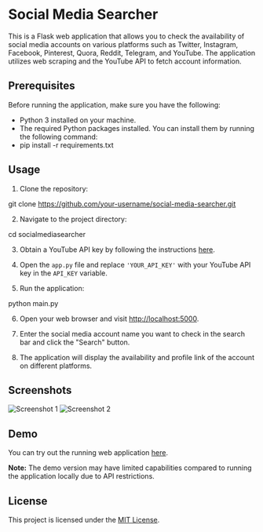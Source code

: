 # Social Media Searcher

This is a Flask web application that allows you to check the availability of social media accounts on various platforms such as Twitter, Instagram, Facebook, Pinterest, Quora, Reddit, Telegram, and YouTube. The application utilizes web scraping and the YouTube API to fetch account information.

## Prerequisites

Before running the application, make sure you have the following:

- Python 3 installed on your machine.
- The required Python packages installed. You can install them by running the following command:
- pip install -r requirements.txt 

## Usage

1. Clone the repository:

git clone https://github.com/your-username/social-media-searcher.git


2. Navigate to the project directory:

cd socialmediasearcher


3. Obtain a YouTube API key by following the instructions [here](https://developers.google.com/youtube/registering_an_application).

4. Open the `app.py` file and replace `'YOUR_API_KEY'` with your YouTube API key in the `API_KEY` variable.

5. Run the application:

python main.py


6. Open your web browser and visit [http://localhost:5000](http://localhost:5000).

7. Enter the social media account name you want to check in the search bar and click the "Search" button.

8. The application will display the availability and profile link of the account on different platforms.

## Screenshots

![Screenshot 1](/screenshots/screenshot1.png)
![Screenshot 2](/screenshots/screenshot2.png)

## Demo

You can try out the running web application [here](https://social-media-searcher.onrender.com/).

**Note:** The demo version may have limited capabilities compared to running the application locally due to API restrictions.

## License

This project is licensed under the [MIT License](LICENSE).


